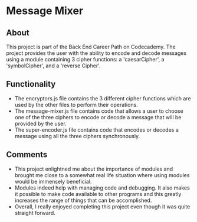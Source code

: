 # Message Mixer
## About
This project is part of the Back End Career Path on Codecademy. The project provides the user with the ability to encode and decode messages using a module containing 3 cipher functions: a 'caesarCipher', a 'symbolCipher', and a 'reverse Cipher'.

## Functionality
- The encryptors.js file contains the 3 different cipher functions which are used by the other files to perform their operations.
- The message-mixer.js file contains code that allows a user to choose one of the three ciphers to encode or decode a message that will be provided by the user.
- The super-encoder.js file contains code that encodes or decodes a message using all the three ciphers synchronously.

## Comments
- This project enlightned me about the importance of modules and brought me close to a somewhat real life situation where using modules would be immensely beneficial.
- Modules indeed help with managing code and debugging. It also makes it possible to make code available to other programs and this greatly increases the range of things that can be accomplished.
- Overall, I really enjoyed completing this project even though it was quite straight forward.